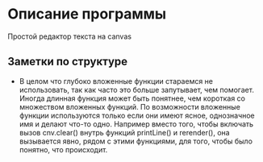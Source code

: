 # Описание программы
Простой редактор текста на canvas
## Заметки по структуре
- В целом что глубоко вложенные функции стараемся не использовать, так как часто это больше запутывает, чем помогает. Иногда
длинная функция может быть понятнее, чем короткая со множеством вложенных функций. По возможности
вложенные функции используются только если они имеют ясное, однозначное имя и делают что-то одно. Например 
вместо того, чтобы включать вызов cnv.clear() внутрь функций printLine() и rerender(), она вызывается явно,
рядом с этими функциями, для того, чтобы было понятно, что происходит.
